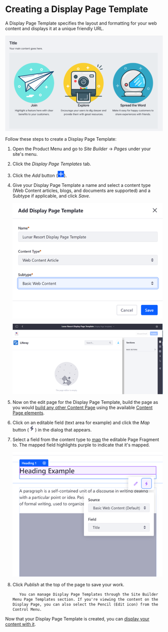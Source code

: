# Creating a Display Page Template

A Display Page Template specifies the layout and formatting for your web content and displays it at a unique friendly URL.

![A Display Page Template displays your web content at a friendly URL with the formatting and design you create.](./creating-a-display-page-template/images/01.png)

Follow these steps to create a Display Page Template:

1. Open the Product Menu and go to _Site Builder_ &rarr; _Pages_ under your site's menu.
1. Click the _Display Page Templates_ tab.
1. Click the _Add_ button (![Add](../../../../images/icon-add.png)).
1. Give your Display Page Template a name and select a content type (Web Content articles, blogs, and documents are supported) and a Subtype if applicable, and click _Save_.

    ![Select an Asset type and Subtype.](./creating-a-display-page-template/images/02.png)

    ![The Display Page Template creation interface is the same as a standard Content Page.](./creating-a-display-page-template/images/03.png)

1. Now on the edit page for the Display Page Template, build the page as you would [build any other Content Page](../../../creating-pages/building-and-managing-content-pages/building-content-pages.md) using the available [Content Page elements](../../../creating-pages/building-and-managing-content-pages/content-pages-overview.md).
1. Click on an editable field (text area for example) and click the _Map_ button (![Map](../../../../images/icon-map.png)) in the dialog that appears.
1. Select a field from the content type to [map](../../../creating-pages/building-and-managing-content-pages/building-content-pages.md#mapping-content) the editable Page Fragment to. The mapped field highlights purple to indicate that it's mapped.

    ![Page Fragments that are mapped to the structure fields are highlighted purple.](./creating-a-display-page-template/images/04.png)

1. Click _Publish_ at the top of the page to save your work.

    ```note::
       You can manage Display Page Templates through the Site Builder Menu Page Templates section. If you're viewing the content on the Display Page, you can also select the Pencil (Edit icon) from the Control Menu.
    ```

Now that your Display Page Template is created, you can [display your content with it](./publishing-content-with-display-pages.md).
